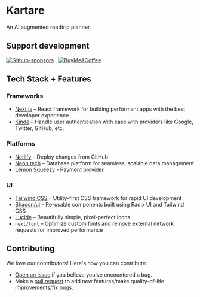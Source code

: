 # Kartare

An AI augmented roadtrip planner.

## Support development

[![Github-sponsors](https://img.shields.io/badge/sponsor-30363D?style=for-the-badge&logo=GitHub-Sponsors&logoColor=#EA4AAA)](https://github.com/sponsors/dickwolff) &nbsp;
[![BuyMeACoffee](https://img.shields.io/badge/Buy%20Me%20a%20Coffee-ffdd00?style=for-the-badge&logo=buy-me-a-coffee&logoColor=black)](https://www.buymeacoffee.com/dickw0lff) 

## Tech Stack + Features

### Frameworks

- [Next.js](https://nextjs.org/) – React framework for building performant apps with the best developer experience
- [Kinde](https://kinde.com/) – Handle user authentication with ease with providers like Google, Twitter, GitHub, etc.

### Platforms

- [Netlify](https://netlify.com/) – Deploy changes from GitHub
- [Neon.tech](https://neon.tech/) – Database platform for seamless, scalable data management
- [Lemon Squeezy](https://lemonsqueezy.com) - Payment provider

### UI

- [Tailwind CSS](https://tailwindcss.com/) – Utility-first CSS framework for rapid UI development
- [Shadcn/ui](https://ui.shadcn.com/) – Re-usable components built using Radix UI and Tailwind CSS
- [Lucide](https://lucide.dev/) – Beautifully simple, pixel-perfect icons
- [`next/font`](https://nextjs.org/docs/basic-features/font-optimization) – Optimize custom fonts and remove external network requests for improved performance

## Contributing

We love our contributors! Here's how you can contribute:

- [Open an issue](https://github.com/kartare/kartare/issues) if you believe you've encountered a bug.
- Make a [pull request](https://github.com/kartare/kartare/pull) to add new features/make quality-of-life improvements/fix bugs.
